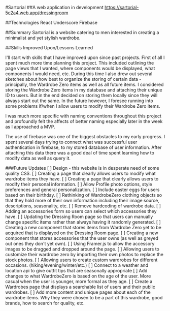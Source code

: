 #Sartorial
##A web application in development
https://sartorial-5c2a4.web.app/dressingroom

##Technologies
React
Underscore
Firebase

##Summary
Sartorial is a website catering to men interested in creating a minimalist and yet stylish wardrobe.



##Skills Improved Upon/Lessons Learned

I'll start with skills that I have improved upon since past projects. First of all I spent much more time planning this project. This included outlining the page views that I wanted, where components would be displayed, what components I would need, etc. During this time I also drew out several sketches about how best to organize the storing of certain data - principally, the Wardrobe Zero items as well as all future items. I considered storing the Wardrobe Zero items in my database and attaching their unique ID to users. But in the end decided on storing them locally since they will always start out the same. In the future however, I foresee running into some problems if/when I allow users to modify their Wardrobe Zero items.

I was much more specific with naming conventions throughout this project and profoundly felt the affects of better naming especially later in the week as I approached a MVP.

The use of firebase was one of the biggest obstacles to my early progress. I spent several days trying to connect what was successful user authentication in firebase, to my stored database of user information. After attaching this data there was a good deal of time spent learning how to modify data as well as query it.




###Future Updates
[ ] Design - this website is in desperate need of some quality CSS.
[ ] Creating a page that clearly allows users to modify what wardrobe items they have.
[ ] Creating a page that clearly allows users to modify their personal information.
[ ] Allow Profile photo options, style preferences and general personalization.
[ ] Include easter eggs for users based on their birthday.
[ ] Rethinking of WardrobeZero clothing objects so that they hold more of their own information including their image source, descriptions, seasonality, etc.
[ ] Remove hardcoding of wardrobe data.
[ ] Adding an accessories form so users can select which accessories they have.
[ ] Updating the Dressing Room page so that users can manually change specific items rather than always having it randomly generated.
[ ] Creating a new component that stores items from Wardrobe Zero yet to be acquired that is displayed on the Dressing Room page.
[ ] Creating a new component that stores accessories that the user owns (as well as greyed out ones they don't yet own).
[ ] Using Framer.js to allow the accessory images to be dragged and dropped around the page.
[ ] Allowing users to customize their wardrobe zero by importing their own photos to replace the stock photos.
[ ] Allowing users to create custom wardrobes for different occasions. (hiking/evening/winter/etc.)
[ ] Connect to a weather and location api to give outfit tips that are seasonally appropriate
[ ] Add changes to what WardrobeZero is based on the age of the user. More casual when the user is younger, more formal as they age.
[ ] Create a Wardrobes page that displays a searchable list of users and their public wardrobes.
[ ] Add more content and unique pages about each of the wardrobe items. Why they were chosen to be a part of this wardrobe, good brands, how to search for quality, etc.

